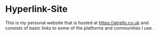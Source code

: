 # Hyperlink-Site
 This is my personal website that is hosted at https://atrello.co.uk and consists of basic links to some of the platforms and communities I use.
